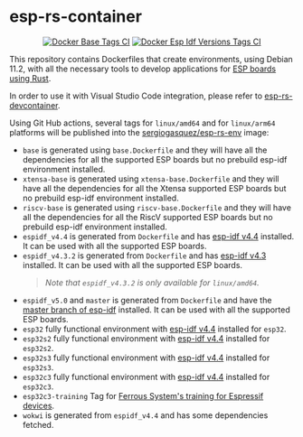 # esp-rs-container
<div align="center">

[![Docker Base Tags CI](https://github.com/SergioGasquez/esp-rs-container/actions/workflows/base-tags.yml/badge.svg)](https://github.com/SergioGasquez/esp-rs-container/actions/workflows/base-tags.yml)
[![Docker Esp Idf Versions Tags CI](https://github.com/SergioGasquez/esp-rs-container/actions/workflows/esp-idf-tags.yml/badge.svg)](https://github.com/SergioGasquez/esp-rs-container/actions/workflows/esp-idf-tags.yml)
</div>

This repository contains Dockerfiles that create environments, using Debian
11.2, with all the necessary tools to develop applications for
[ESP boards using Rust](https://github.com/esp-rs).

In order to use it with Visual Studio Code integration, please refer to
[esp-rs-devcontainer](https://github.com/SergioGasquez/esp-rs-devcontainer).

Using Git Hub actions, several tags for `linux/amd64` and for `linux/arm64`
platforms will be published into the
[sergiogasquez/esp-rs-env](https://hub.docker.com/r/sergiogasquez/esp-rs-env) image:
- `base` is generated using `base.Dockerfile` and they will have
  all the dependencies for all the supported ESP boards but no prebuild esp-idf environment installed.
- `xtensa-base` is generated using `xtensa-base.Dockerfile` and they will have
  all the dependencies for all the Xtensa supported ESP boards but no prebuild esp-idf environment installed.
- `riscv-base` is generated using `riscv-base.Dockerfile` and they will have
  all the dependencies for all the RiscV supported ESP boards but no prebuild esp-idf environment installed.
- `espidf_v4.4` is generated from `Dockerfile` and has
  [esp-idf v4.4](https://github.com/espressif/esp-idf/tree/release/v4.4) installed.
  It can be used with all the supported ESP boards.
- `espidf_v4.3.2` is generated from `Dockerfile` and has
  [esp-idf v4.3](https://github.com/espressif/esp-idf/tree/release/v4.3) installed.
  It can be used with all the supported ESP boards.
    > _Note that `espidf_v4.3.2` is only available for `linux/amd64`._
- `espidf_v5.0` and `master` is generated from `Dockerfile` and have the [master
  branch of esp-idf](https://github.com/espressif/esp-idf/tree/master) installed.
  It can be used with all the supported ESP boards.
- `esp32` fully functional environment with
  [esp-idf v4.4](https://github.com/espressif/esp-idf/tree/v4.4) installed for
  `esp32`.
- `esp32s2` fully functional environment with
  [esp-idf v4.4](https://github.com/espressif/esp-idf/tree/v4.4) installed for
  `esp32s2`.
- `esp32s3` fully functional environment with
  [esp-idf v4.4](https://github.com/espressif/esp-idf/tree/v4.4) installed for
  `esp32s3`.
- `esp32c3` fully functional environment with
  [esp-idf v4.4](https://github.com/espressif/esp-idf/tree/v4.4) installed for
  `esp32c3`.
- `esp32c3-training` Tag for [Ferrous System's training for Espressif devices](https://github.com/ferrous-systems/espressif-trainings).
- `wokwi` is generated from `espidf_v4.4` and has some dependencies fetched.